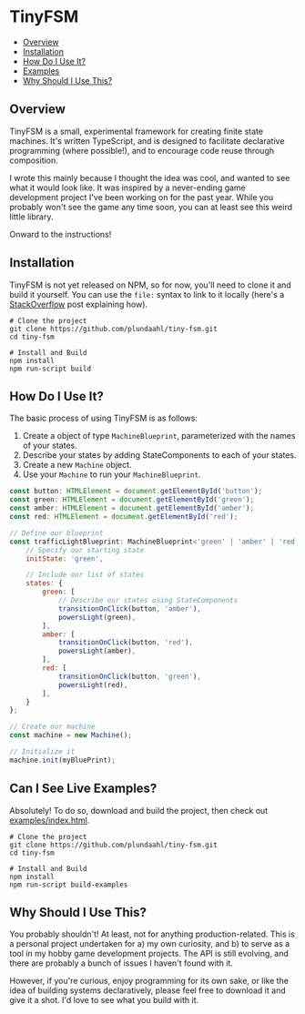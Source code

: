 # TinyFSM

- [Overview](#Overview)
- [Installation](#Installation)
- [How Do I Use It?](#How-Do-I-Use-It?)
- [Examples](#Can-I-See-Live-Examples?)
- [Why Should I Use This?](#Why-Should-I-Use-This?)

## Overview
TinyFSM is a small, experimental framework for creating finite state machines. It's written TypeScript, and is designed to facilitate declarative programming (where possible!), and to encourage code reuse through composition.

I wrote this mainly because I thought the idea was cool, and wanted to see what it would look like. It was inspired by a never-ending game development project I've been working on for the past year. While you probably won't see the game any time soon, you can at least see this weird little library.

Onward to the instructions!

## Installation
TinyFSM is not yet released on NPM, so for now, you'll need to clone it and build it yourself. You can use the `file:` syntax to link to it locally (here's a [StackOverflow](https://stackoverflow.com/questions/14381898/local-dependency-in-package-json) post explaining how).

```
# Clone the project
git clone https://github.com/plundaahl/tiny-fsm.git
cd tiny-fsm

# Install and Build
npm install
npm run-script build
```

## How Do I Use It?
The basic process of using TinyFSM is as follows:

1. Create a object of type `MachineBlueprint`, parameterized with the names of your states.
2. Describe your states by adding StateComponents to each of your states.
3. Create a new `Machine` object.
4. Use your `Machine` to run your `MachineBlueprint`.

```javascript
const button: HTMLElement = document.getElementById('button');
const green: HTMLElement = document.getElementById('green');
const amber: HTMLElement = document.getElementById('amber');
const red: HTMLElement = document.getElementById('red');

// Define our blueprint
const trafficLightBlueprint: MachineBlueprint<'green' | 'amber' | 'red', {}> = {
    // Specify our starting state
    initState: 'green',

    // Include our list of states
    states: {
        green: [
            // Describe our states using StateComponents
            transitionOnClick(button, 'amber'),
            powersLight(green),
        ],
        amber: [
            transitionOnClick(button, 'red'),
            powersLight(amber),
        ],
        red: [
            transitionOnClick(button, 'green'),
            powersLight(red),
        ],
    }
};

// Create our machine
const machine = new Machine();

// Initialize it
machine.init(myBluePrint);
```

## Can I See Live Examples?
Absolutely! To do so, download and build the project, then check out [examples/index.html](examples/index.html).

```
# Clone the project
git clone https://github.com/plundaahl/tiny-fsm.git
cd tiny-fsm

# Install and Build
npm install
npm run-script build-examples
```

## Why Should I Use This?
You probably shouldn't! At least, not for anything production-related. This is a personal project undertaken for a) my own curiosity, and b) to serve as a tool in my hobby game development projects. The API is still evolving, and there are probably a bunch of issues I haven't found with it.

However, if you're curious, enjoy programming for its own sake, or like the idea of building systems declaratively, please feel free to download it and give it a shot. I'd love to see what you build with it.
